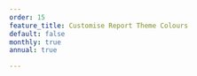 ```yaml
---
order: 15
feature_title: Customise Report Theme Colours
default: false
monthly: true
annual: true

---
```

